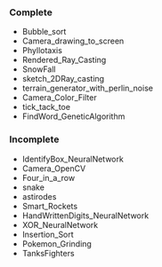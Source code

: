 <h3>Complete</h3>
<ul>
  <li>Bubble_sort</li>
  <li>Camera_drawing_to_screen</li>
  <li>Phyllotaxis</li>
  <li>Rendered_Ray_Casting</li>
  <li>SnowFall</li>
  <li>sketch_2DRay_casting</li>
  <li>terrain_generator_with_perlin_noise</li>
  <li>Camera_Color_Filter</li>
  <li>tick_tack_toe</li>
  <li>FindWord_GeneticAlgorithm</li>
</ul>
<h3>Incomplete</h3>
<ul>
  <li>IdentifyBox_NeuralNetwork</li>
  <li>Camera_OpenCV</li>
  <li>Four_in_a_row</li>
  <li>snake</li>
  <li>astirodes</li>
  <li>Smart_Rockets</li>
  <li>HandWrittenDigits_NeuralNetwork</li>
  <li>XOR_NeuralNetwork</li>
  <li>Insertion_Sort</li>
  <li>Pokemon_Grinding</li>
  <li>TanksFighters</li>
</ul>
